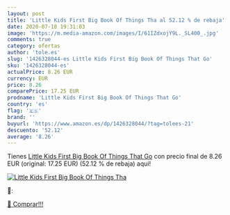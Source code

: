 ```yaml
---
layout: post
title: 'Little Kids First Big Book Of Things Tha al 52.12 % de rebaja'
date: 2020-07-18 19:31:03
image: 'https://m.media-amazon.com/images/I/61IZdxojY9L._SL400_.jpg'
comments: true
category: ofertas
author: 'tole.es'
slug: '1426328044-es Little Kids First Big Book Of Things That Go'
sku: '1426328044-es'
actualPrice: 8.26 EUR
currency: EUR
price: 8.26
comparePrice: 17.25 EUR
prodname: 'Little Kids First Big Book Of Things That Go'
country: 'es'
flag: '🇪🇸'
brand: ''
buyurl: 'https://www.amazon.es/dp/1426328044/?tag=tolees-21'
descuento: '52.12'
average: '8.26'
---
```


Tienes [Little Kids First Big Book Of Things That Go](https://www.amazon.es/dp/1426328044/?tag=tolees-21) con precio final de  8.26 EUR (original: 17.25 EUR) (52.12 %  de rebaja) aqui!

[![Little Kids First Big Book Of Things Tha](https://m.media-amazon.com/images/I/61IZdxojY9L._SL400_.jpg)](https://www.amazon.es/dp/1426328044/?tag=tolees-21)

🔎:


[🛒 Comprar!!!](https://www.amazon.es/dp/1426328044/?tag=tolees-21)
